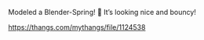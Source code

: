 Modeled a Blender-Spring! 🌸 It’s looking nice and bouncy!

https://thangs.com/mythangs/file/1124538
